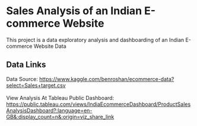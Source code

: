 # Sales Analysis of an Indian E-commerce Website
This project is a data exploratory analysis and dashboarding of an Indian E-commerce Website Data
<br>
## Data Links 
Data Source: https://www.kaggle.com/benroshan/ecommerce-data?select=Sales+target.csv
<br>
<br>View Analysis At Tableau Public Dashboard: https://public.tableau.com/views/IndiaEcommerceDashboard/ProductSalesAnalysisDashboard?:language=en-GB&:display_count=n&:origin=viz_share_link
<br>
<br>
